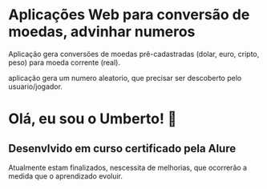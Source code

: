 
# Aplicações Web para conversão de moedas, advinhar numeros

 Aplicação gera conversões de moedas prê-cadastradas (dolar, euro, cripto, peso) para moeda corrente (real).

 aplicação gera um numero aleatorio, que precisar ser descoberto pelo usuario/jogador.





# Olá, eu sou o Umberto! 👋


## Desenvlvido em curso certificado pela Alure

Atualmente estam finalizados, nescessita de melhorias, que ocorrerão a medida que o aprendizado evoluir.

